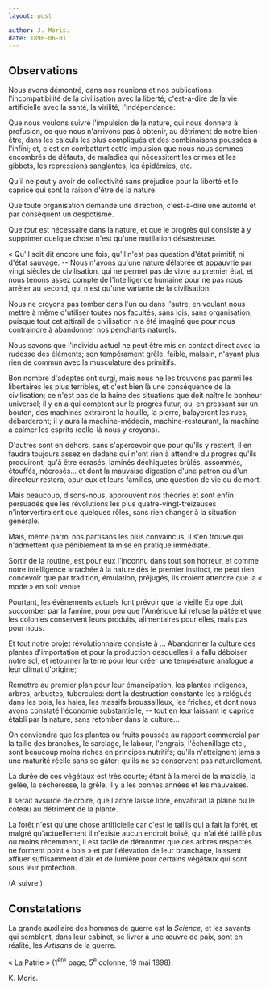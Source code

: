 ```yaml
---
layout: post

author: J. Moris.
date: 1898-06-01
---
```


## Observations

Nous avons démontré, dans nos réunions et nos publications l'incompatibilité de la civilisation avec la liberté; 
c'est-à-dire de la vie artificielle avec la santé, la virilité, l'indépendance:

Que nous voulons suivre l'impulsion de la nature, qui nous donnera à profusion, ce que nous n'arrivons pas à obtenir,
au détriment de notre bien-être, dans les calculs les plus compliqués et des combinaisons poussées à l'infini; et, c'est
en combattant cette impulsion que nous nous sommes encombrés de défauts, de maladies qui nécessitent les crimes et les 
gibbets, les repressions sanglantes, les épidémies, etc.

Qu'il ne peut y avoir de collectivité sans préjudice pour la liberté et le caprice qui sont la raison d'être de la nature.

Que toute organisation demande une direction, c'est-à-dire une autorité et par conséquent un despotisme.

Que *tout* est nécessaire dans la nature, et que le progrès qui consiste à y supprimer quelque chose n'est qu'une mutilation 
désastreuse.

&laquo; Qu'il soit dit encore une fois, qu'il n'est pas question d'état primitif, ni d'état sauvage. -- Nous n'avons qu'une 
nature délabrée et appauvrie par vingt siècles de civilisation, qui ne permet pas de vivre au premier état, et nous tenons 
assez compte de l'intelligence humaine pour ne pas nous arrêter au second, qui n'est qu'une variante de la civilisation:

Nous ne croyons pas tomber dans l'un ou dans l'autre, en voulant nous mettre à même d'utiliser toutes nos facultés, sans 
lois, sans organisation, puisque tout cet attirail de civilisation n'a été imaginé que pour nous contraindre à abandonner 
nos penchants naturels.

Nous savons que l'individu actuel ne peut être mis en contact direct avec la rudesse des éléments; son tempérament grêle, 
faible, malsain, n'ayant plus rien de commun avec la musculature des primitifs.

Bon nombre d'adeptes ont surgi, mais nous ne les trouvons pas parmi les libertaires les plus terribles, et c'est bien là une 
conséquence de la civilisation; ce n'est pas de la haine des situations que doit naître le bonheur universel; il y en a qui 
comptent sur le progrès futur, ou, en pressant sur un bouton, des machines extrairont la houille, la pierre, balayeront les 
rues, débarderont; il y aura la machine-médecin, machine-restaurant, la machine à calmer les esprits (celle-là nous y 
croyons).

D'autres sont en dehors, sans s'apercevoir que pour qu'ils y restent, il en faudra toujours assez en dedans qui n'ont rien à 
attendre du progrès qu'ils produiront; qu'à être écrasés, laminés déchiquetés brûlés, assommés, étouffés, nécrosés... et 
dont la mauvaise digestion d'une patron ou d'un directeur restera, opur eux et leurs familles, une question de vie ou de 
mort.

Mais beaucoup, disons-nous, approuvent nos théories et sont enfin persuadés que les révolutions les plus 
quatre-vingt-treizeuses n'intervertiraient que quelques rôles, sans rien changer à la situation générale.

Mais, même parmi nos partisans les plus convaincus, il s'en trouve qui n'admettent que péniblement la mise en pratique immédiate.

Sortir de la routine, est pour eux l'inconnu dans tout son horreur, et comme notre intelligence arrachée à la nature dès le premier instinct, ne peut rien concevoir que par tradition, émulation, préjugés, ils croient attendre que la &laquo; mode &raquo; en soit venue.

Pourtant, les évènements actuels font prévoir que la vieille Europe doit succomber par la famine, pour peu que l'Amérique lui refuse la pâtée et que les colonies conservent leurs produits, alimentaires pour elles, mais pas pour nous.

Et tout notre projet révolutionnaire consiste à ... Abandonner la culture des plantes d'importation et pour la production 
desquelles il a fallu déboiser notre sol, et retourner la terre pour leur créer une température analogue à leur climat 
d'origine;

Remettre au premier plan pour leur émancipation, les plantes indigènes, arbres, arbustes, tubercules: dont la destruction 
constante les a relégués dans les bois, les haies, les massifs broussailleux, les friches, et dont nous avons constaté 
l'économie substantielle, -- tout en leur laissant le caprice établi par la nature, sans retomber dans la culture...

On conviendra que les plantes ou fruits poussés au rapport commercial par la taille des branches, le sarclage, le labour, 
l'engrais, l'échenillage etc., sont beaucoup moins riches en principes nutritifs; qu'ils n'atteignent jamais une maturité 
réelle sans se gâter; qu'ils ne se conservent pas naturellement.

La durée de ces végétaux est très courte; étant à la merci de la maladie, la gelée, la sécheresse, la grêle, il y a les 
bonnes années et les mauvaises.

Il serait avsurde de croire, que l'arbre laissé libre, envahirait la plaine ou le coteau au détriment de la plante.

La forêt n'est qu'une chose artificielle car c'est le taillis qui a fait la forêt, et malgré qu'actuellement il n'existe 
aucun endroit boisé, qui n'ai été taillé plus ou moins récemment, il est facile de démontrer que des arbres respectés ne 
forment point &laquo; bois &raquo; et par l'élévation de leur branchage, laissent affluer suffisamment d'air et de lumière 
pour certains végétaux qui sont sous leur protection.

(A suivre.)

## Constatations

La grande auxiliaire des hommes de guerre est la *Science*, et les savants qui semblent, dans leur cabinet, se livrer à une
œuvre de paix, sont en réalité, les *Artisans* de la guerre.

&laquo; La Patrie &raquo; (1<sup>ère</sup> page, 5<sup>e</sup> colonne, 19 mai 1898).

K. Moris.